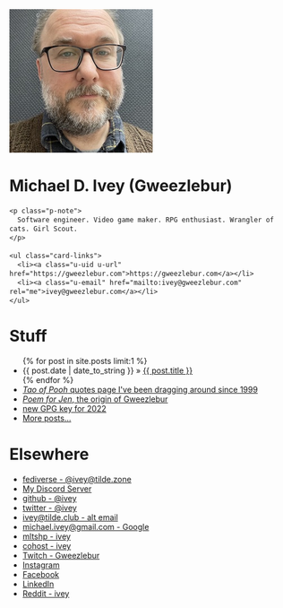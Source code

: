 <main>
  <div class="h-card" rel="author">
    <img class="u-photo" alt="My profile photo" src="me.jpg" />
    <h1>
      <span class="p-name">Michael D. Ivey</span>
      <span class="p-nickname">(Gweezlebur)</span>
    </h1>

    <p class="p-note">
      Software engineer. Video game maker. RPG enthusiast. Wrangler of cats. Girl Scout.
    </p>

    <ul class="card-links">
      <li><a class="u-uid u-url" href="https://gweezlebur.com">https://gweezlebur.com</a></li>
      <li><a class="u-email" href="mailto:ivey@gweezlebur.com" rel="me">ivey@gweezlebur.com</a></li>
    </ul>
  </div>

  <h1>Stuff</h1>
  <ul class="posts">
    {% for post in site.posts limit:1 %}
      <li><span>{{ post.date | date_to_string }}</span> &raquo; <a href="{{ post.url }}">{{ post.title }}</a></li>
    {% endfor %}
    <li><a href="/pooh.html"><i>Tao of Pooh</i> quotes page I've been dragging around since 1999</a></li>
    <li><a href="/poem.html"><i>Poem for Jen</i>, the origin of Gweezlebur</a></li>
    <li><a rel="pgpkey" href="BA7ECBB6D4F40AEC02F38B05D65AFD1028BBA035.asc">new GPG key for 2022</a></li>
    <li><a href="posts.html">More posts...</a></li>
  </ul>

  <h1>Elsewhere</h1>
  <ul>
    <li><a href="https://tilde.zone/@ivey" rel="me">fediverse - @ivey@tilde.zone</a></li>
    <li><a href="https://discord.gg/ZcUq4Hu" rel="discord">My Discord Server</a></li>
    <li><a href="https://github.com/ivey" rel="me">github - @ivey</a></li>
    <li><a href="https://twitter.com/ivey" rel="me">twitter - @ivey</a></li>
    <li><a href="mailto:ivey@tilde.club" rel="me">ivey@tilde.club - alt email</a></li>
    <li><a href="mailto:michael.ivey@google.com" rel="me">michael.ivey@gmail.com - Google</a></li>
    <li><a href="https://mltshp.com/user/ivey" rel="me">mltshp - ivey</a></li>
    <li><a href="https://cohost.org/ivey" rel="me">cohost - ivey</a></li>
    <li><a href="https://twitch.tv/gweezlebur" rel="me">Twitch - Gweezlebur</a></li>
    <li><a href="https://www.instagram.com/ivey/" rel="me">Instagram</a></li>
    <li><a href="https://www.facebook.com/michaelivey/" rel="me">Facebook</a></li>
    <li><a href="https://www.linkedin.com/in/michaelivey/" rel="me">LinkedIn</a></li>
    <li><a href="https://reddit.com/u/ivey" rel="me">Reddit - ivey</a></li>
  </ul>
</main>
